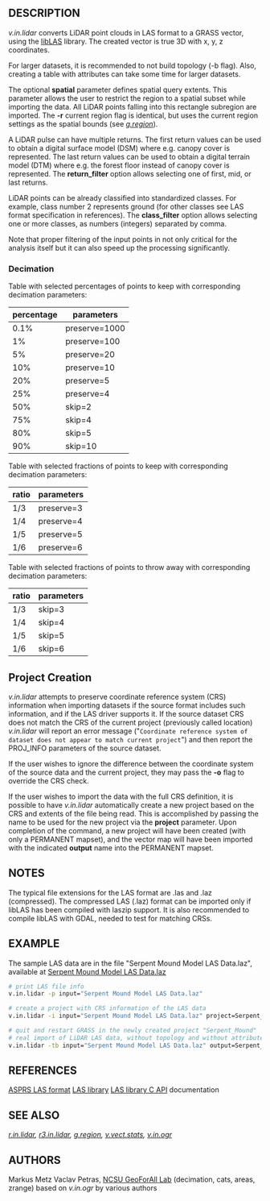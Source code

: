 ## DESCRIPTION

*v.in.lidar* converts LiDAR point clouds in LAS format to a GRASS
vector, using the [libLAS](https://liblas.org) library. The created
vector is true 3D with x, y, z coordinates.

For larger datasets, it is recommended to not build topology (-b flag).
Also, creating a table with attributes can take some time for larger
datasets.

The optional **spatial** parameter defines spatial query extents. This
parameter allows the user to restrict the region to a spatial subset
while importing the data. All LiDAR points falling into this rectangle
subregion are imported. The **-r** current region flag is identical, but
uses the current region settings as the spatial bounds (see
*[g.region](g.region.md)*).

A LiDAR pulse can have multiple returns. The first return values can be
used to obtain a digital surface model (DSM) where e.g. canopy cover is
represented. The last return values can be used to obtain a digital
terrain model (DTM) where e.g. the forest floor instead of canopy cover
is represented. The **return_filter** option allows selecting one of
first, mid, or last returns.

LiDAR points can be already classified into standardized classes. For
example, class number 2 represents ground (for other classes see LAS
format specification in references). The **class_filter** option allows
selecting one or more classes, as numbers (integers) separated by comma.

Note that proper filtering of the input points in not only critical for
the analysis itself but it can also speed up the processing
significantly.

### Decimation

Table with selected percentages of points to keep with corresponding
decimation parameters:

| percentage | parameters    |
|------------|---------------|
| 0.1%       | preserve=1000 |
| 1%         | preserve=100  |
| 5%         | preserve=20   |
| 10%        | preserve=10   |
| 20%        | preserve=5    |
| 25%        | preserve=4    |
| 50%        | skip=2        |
| 75%        | skip=4        |
| 80%        | skip=5        |
| 90%        | skip=10       |

Table with selected fractions of points to keep with corresponding
decimation parameters:

| ratio | parameters |
|-------|------------|
| 1/3   | preserve=3 |
| 1/4   | preserve=4 |
| 1/5   | preserve=5 |
| 1/6   | preserve=6 |

Table with selected fractions of points to throw away with corresponding
decimation parameters:

| ratio | parameters |
|-------|------------|
| 1/3   | skip=3     |
| 1/4   | skip=4     |
| 1/5   | skip=5     |
| 1/6   | skip=6     |

## Project Creation

*v.in.lidar* attempts to preserve coordinate reference system (CRS)
information when importing datasets if the source format includes such
information, and if the LAS driver supports it. If the source dataset
CRS does not match the CRS of the current project (previously called
location) *v.in.lidar* will report an error message
("`Coordinate reference system of dataset does not appear to match current project`")
and then report the PROJ_INFO parameters of the source dataset.

If the user wishes to ignore the difference between the coordinate
system of the source data and the current project, they may pass the
**-o** flag to override the CRS check.

If the user wishes to import the data with the full CRS definition, it
is possible to have *v.in.lidar* automatically create a new project
based on the CRS and extents of the file being read. This is
accomplished by passing the name to be used for the new project via the
**project** parameter. Upon completion of the command, a new project
will have been created (with only a PERMANENT mapset), and the vector
map will have been imported with the indicated **output** name into the
PERMANENT mapset.

## NOTES

The typical file extensions for the LAS format are .las and .laz
(compressed). The compressed LAS (.laz) format can be imported only if
libLAS has been compiled with laszip support. It is also recommended to
compile libLAS with GDAL, needed to test for matching CRSs.

## EXAMPLE

The sample LAS data are in the file "Serpent Mound Model LAS Data.laz",
available at [Serpent Mound Model LAS
Data.laz](https://github.com/PDAL/data/raw/4ee9ee43b195268a59113555908c1c0cdf955bd4/liblas/Serpent-Mound-Model-LAS-Data.laz)

```bash
# print LAS file info
v.in.lidar -p input="Serpent Mound Model LAS Data.laz"

# create a project with CRS information of the LAS data
v.in.lidar -i input="Serpent Mound Model LAS Data.laz" project=Serpent_Mound

# quit and restart GRASS in the newly created project "Serpent_Mound"
# real import of LiDAR LAS data, without topology and without attribute table
v.in.lidar -tb input="Serpent Mound Model LAS Data.laz" output=Serpent_Mound_Model_pts
```

## REFERENCES

[ASPRS LAS
format](https://www.asprs.org/committee-general/laser-las-file-format-exchange-activities.html)
[LAS library](https://liblas.org/)
[LAS library C API](https://liblas.org/doxygen/liblas_8h.html)
documentation

## SEE ALSO

*[r.in.lidar](r.in.lidar.md), [r3.in.lidar](r3.in.lidar.md),
[g.region](g.region.md), [v.vect.stats](v.vect.stats.md),
[v.in.ogr](v.in.ogr.md)*

## AUTHORS

Markus Metz
Vaclav Petras, [NCSU GeoForAll
Lab](https://geospatial.ncsu.edu/geoforall/) (decimation, cats, areas,
zrange)
based on *v.in.ogr* by various authors
